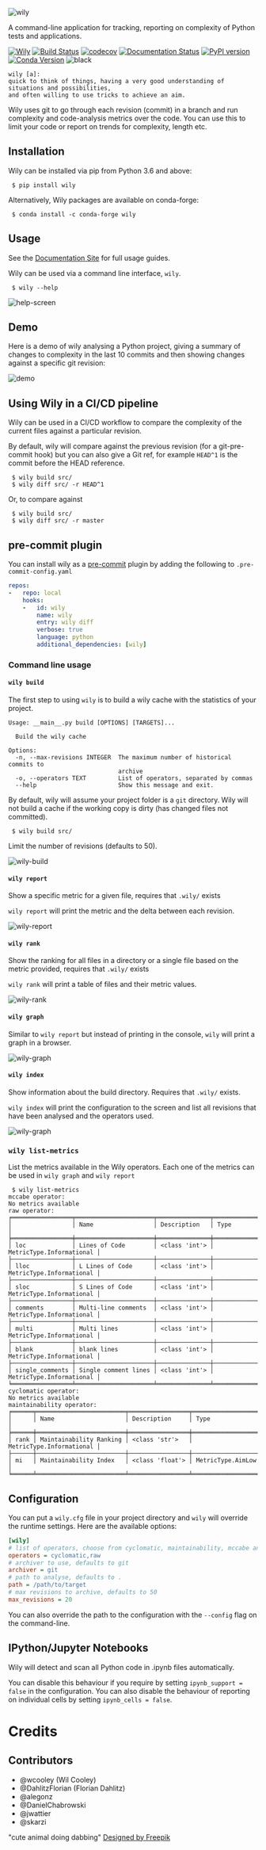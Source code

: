 ![wily](https://github.com/tonybaloney/wily/raw/master/docs/source/_static/logo.png)

A command-line application for tracking, reporting on complexity of Python tests and applications.

[![Wily](https://img.shields.io/badge/%F0%9F%A6%8A%20wily-passing-brightgreen.svg)](https://wily.readthedocs.io/)
[![Build Status](https://dev.azure.com/AnthonyShaw/wily/_apis/build/status/tonybaloney.wily?branchName=master)](https://dev.azure.com/AnthonyShaw/wily/_build/latest?definitionId=1&branchName=master)
[![codecov](https://codecov.io/gh/tonybaloney/wily/branch/master/graph/badge.svg)](https://codecov.io/gh/tonybaloney/wily) [![Documentation Status](https://readthedocs.org/projects/wily/badge/?version=latest)](https://wily.readthedocs.io/en/latest/?badge=latest) [![PyPI version](https://badge.fury.io/py/wily.svg)](https://badge.fury.io/py/wily) [![Conda Version](https://img.shields.io/conda/vn/conda-forge/wily.svg)](https://anaconda.org/conda-forge/wily) ![black](https://img.shields.io/badge/code%20style-black-000000.svg)


```
wily [a]:
quick to think of things, having a very good understanding of situations and possibilities, 
and often willing to use tricks to achieve an aim.
```

Wily uses git to go through each revision (commit) in a branch and run complexity and code-analysis metrics over the code. You can use this to limit your code or report on trends for complexity, length etc.

## Installation

Wily can be installed via pip from Python 3.6 and above:

```console
 $ pip install wily
```

Alternatively, Wily packages are available on conda-forge:

```console
 $ conda install -c conda-forge wily
```

## Usage

See the [Documentation Site](https://wily.readthedocs.io/) for full usage guides.

Wily can be used via a command line interface, `wily`.

```console
 $ wily --help
```

![help-screen](https://github.com/tonybaloney/wily/raw/master/docs/source/_static/wily_help.png)

## Demo

Here is a demo of wily analysing a Python project, giving a summary of changes to complexity in the last 10 commits and then showing changes against a specific git revision: 

![demo](./docs/source/_static/termtosvg_leo0ur6s.svg)

## Using Wily in a CI/CD pipeline

Wily can be used in a CI/CD workflow to compare the complexity of the current files against a particular revision.

By default, wily will compare against the previous revision (for a git-pre-commit hook) but you can also give a Git ref, for example `HEAD^1` is the commit before the HEAD reference.

```console
 $ wily build src/
 $ wily diff src/ -r HEAD^1
```

Or, to compare against

```console
 $ wily build src/
 $ wily diff src/ -r master
```

## pre-commit plugin

You can install wily as a [pre-commit](http://www.pre-commit.com/) plugin by adding the following to ``.pre-commit-config.yaml``

```yaml
repos:
-   repo: local
    hooks:
    -   id: wily
        name: wily
        entry: wily diff
        verbose: true
        language: python
        additional_dependencies: [wily]
```

### Command line usage

#### `wily build`

The first step to using `wily` is to build a wily cache with the statistics of your project. 

```
Usage: __main__.py build [OPTIONS] [TARGETS]...

  Build the wily cache

Options:
  -n, --max-revisions INTEGER  The maximum number of historical commits to
                               archive
  -o, --operators TEXT         List of operators, separated by commas
  --help                       Show this message and exit.
```

By default, wily will assume your project folder is a `git` directory. Wily will not build a cache if the working copy is dirty (has changed files not committed).

```console
 $ wily build src/
 ```

Limit the number of revisions (defaults to 50).

![wily-build](https://github.com/tonybaloney/wily/raw/master/docs/source/_static/wily_build.png)


#### `wily report`

Show a specific metric for a given file, requires that `.wily/` exists

`wily report` will print the metric and the delta between each revision.

![wily-report](https://github.com/tonybaloney/wily/raw/master/docs/source/_static/wily_report.png)

#### `wily rank`

Show the ranking for all files in a directory or a single file based on the metric provided, requires that `.wily/` exists

`wily rank` will print a table of files and their metric values.

![wily-rank](https://github.com/tonybaloney/wily/raw/master/docs/source/_static/wily_rank.png)

#### `wily graph`

Similar to `wily report` but instead of printing in the console, `wily` will print a graph in a browser.

![wily-graph](https://github.com/tonybaloney/wily/raw/master/docs/source/_static/single_metric_graph.png)

#### `wily index`

Show information about the build directory. Requires that `.wily/` exists.

`wily index` will print the configuration to the screen and list all revisions that have been analysed and the operators used.

![wily-graph](https://github.com/tonybaloney/wily/raw/master/docs/source/_static/wily_index.png)

 
### `wily list-metrics`

List the metrics available in the Wily operators. Each one of the metrics can be used in `wily graph` and `wily report`

```console
 $ wily list-metrics
mccabe operator:
No metrics available
raw operator:
╒═════════════════╤══════════════════════╤═══════════════╤══════════════════════════╕
│                 │ Name                 │ Description   │ Type                     │
╞═════════════════╪══════════════════════╪═══════════════╪══════════════════════════╡
│ loc             │ Lines of Code        │ <class 'int'> │ MetricType.Informational │
├─────────────────┼──────────────────────┼───────────────┼──────────────────────────┤
│ lloc            │ L Lines of Code      │ <class 'int'> │ MetricType.Informational │
├─────────────────┼──────────────────────┼───────────────┼──────────────────────────┤
│ sloc            │ S Lines of Code      │ <class 'int'> │ MetricType.Informational │
├─────────────────┼──────────────────────┼───────────────┼──────────────────────────┤
│ comments        │ Multi-line comments  │ <class 'int'> │ MetricType.Informational │
├─────────────────┼──────────────────────┼───────────────┼──────────────────────────┤
│ multi           │ Multi lines          │ <class 'int'> │ MetricType.Informational │
├─────────────────┼──────────────────────┼───────────────┼──────────────────────────┤
│ blank           │ blank lines          │ <class 'int'> │ MetricType.Informational │
├─────────────────┼──────────────────────┼───────────────┼──────────────────────────┤
│ single_comments │ Single comment lines │ <class 'int'> │ MetricType.Informational │
╘═════════════════╧══════════════════════╧═══════════════╧══════════════════════════╛
cyclomatic operator:
No metrics available
maintainability operator:
╒══════╤═════════════════════════╤═════════════════╤══════════════════════════╕
│      │ Name                    │ Description     │ Type                     │
╞══════╪═════════════════════════╪═════════════════╪══════════════════════════╡
│ rank │ Maintainability Ranking │ <class 'str'>   │ MetricType.Informational │
├──────┼─────────────────────────┼─────────────────┼──────────────────────────┤
│ mi   │ Maintainability Index   │ <class 'float'> │ MetricType.AimLow        │
╘══════╧═════════════════════════╧═════════════════╧══════════════════════════╛
```

## Configuration

You can put a `wily.cfg` file in your project directory and `wily` will override the runtime settings. Here are the available options:

```ini
[wily]
# list of operators, choose from cyclomatic, maintainability, mccabe and raw
operators = cyclomatic,raw
# archiver to use, defaults to git
archiver = git
# path to analyse, defaults to .
path = /path/to/target
# max revisions to archive, defaults to 50
max_revisions = 20
```

You can also override the path to the configuration with the `--config` flag on the command-line.

## IPython/Jupyter Notebooks

Wily will detect and scan all Python code in .ipynb files automatically. 

You can disable this behaviour if you require by setting `ipynb_support = false` in the configuration.
You can also disable the behaviour of reporting on individual cells by setting `ipynb_cells = false`.


# Credits

## Contributors

- @wcooley (Wil Cooley)
- @DahlitzFlorian (Florian Dahlitz)
- @alegonz
- @DanielChabrowski
- @jwattier
- @skarzi

"cute animal doing dabbing" [Designed by Freepik](https://www.freepik.com/free-vector/cute-animal-doing-dabbing_2462508.htm)
